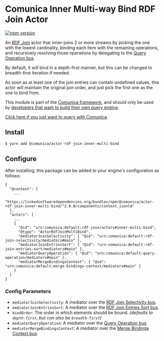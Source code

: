 # Comunica Inner Multi-way Bind RDF Join Actor

[![npm version](https://badge.fury.io/js/%40comunica%2Factor-rdf-join-inner-multi-bind.svg)](https://www.npmjs.com/package/@comunica/actor-rdf-join-inner-multi-bind)

An [RDF Join](https://github.com/comunica/comunica/tree/master/packages/bus-rdf-join) actor that inner-joins 2 or more streams
by picking the one with the lowest cardinality,
binding each item with the remaining operations,
and recursively resolving those operations by delegating to the [Query Operation bus](https://github.com/comunica/comunica/tree/master/packages/bus-query-operation).

By default, it will bind in a depth-first manner, but this can be changed to breadth-first iteration if needed.

As soon as at least one of the join entries can contain undefined values,
this actor will maintain the original join order,
and just pick the first one as the one to bind from.

This module is part of the [Comunica framework](https://github.com/comunica/comunica),
and should only be used by [developers that want to build their own query engine](https://comunica.dev/docs/modify/).

[Click here if you just want to query with Comunica](https://comunica.dev/docs/query/).

## Install

```bash
$ yarn add @comunica/actor-rdf-join-inner-multi-bind
```

## Configure

After installing, this package can be added to your engine's configuration as follows:
```text
{
  "@context": [
    ...
    "https://linkedsoftwaredependencies.org/bundles/npm/@comunica/actor-rdf-join-inner-multi-bind/^2.0.0/components/context.jsonld"  
  ],
  "actors": [
    ...
    {
      "@id": "urn:comunica:default:rdf-join/actors#inner-multi-bind",
      "@type": "ActorRdfJoinMultiBind",
      "mediatorJoinSelectivity": { "@id": "urn:comunica:default:rdf-join-selectivity/mediators#main" },
      "mediatorJoinEntriesSort": { "@id": "urn:comunica:default:rdf-join-entries-sort/mediators#main" },
      "mediatorQueryOperation": { "@id": "urn:comunica:default:query-operation/mediators#main" },
      "mediatorMergeBindingsContext": { "@id": "urn:comunica:default:merge-bindings-context/mediators#main" }
    }
  ]
}
```

### Config Parameters

* `mediatorJoinSelectivity`: A mediator over the [RDF Join Selectivity bus](https://github.com/comunica/comunica/tree/master/packages/bus-rdf-join-selectivity).
* `mediatorJoinEntriesSort`: A mediator over the [RDF Join Entries Sort bus](https://github.com/comunica/comunica/tree/master/packages/bus-rdf-join-entries-sort).
* `bindOrder`: The order in which elements should be bound. _(defaults to `depth-first`, but can also be `breadth-first`)_
* `mediatorQueryOperation`: A mediator over the [Query Operation bus](https://github.com/comunica/comunica/tree/master/packages/bus-query-operation).
* `mediatorMergeBindingsContext`: A mediator over the [Merge Bindings Context bus](https://github.com/comunica/comunica/tree/master/packages/bus-merge-bindings-context).
